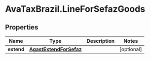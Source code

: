 # AvaTaxBrazil.LineForSefazGoods

## Properties
Name | Type | Description | Notes
------------ | ------------- | ------------- | -------------
**extend** | [**AgastExtendForSefaz**](AgastExtendForSefaz.md) |  | [optional] 


